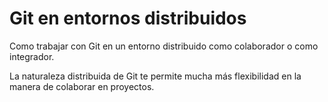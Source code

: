 # Git en entornos distribuidos

Como trabajar con Git en un entorno distribuido como colaborador o como integrador.

La naturaleza distribuida de Git te permite mucha más flexibilidad en la manera de colaborar en proyectos.
